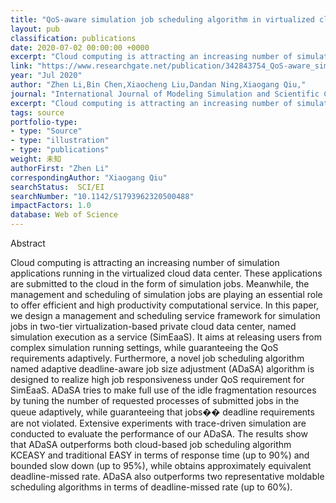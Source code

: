 ```yaml
---
title: "QoS-aware simulation job scheduling algorithm in virtualized cloud environment"
layout: pub
classification: publications
date: 2020-07-02 00:00:00 +0000
excerpt: "Cloud computing is attracting an increasing number of simulation applications running in the virtualized cloud data center. These applications are submitted to the cloud in the form of simulation jobs. Meanwhile, the management and scheduling of simulation jobs are playing an essential role to offer efficient and high productivity computational ser..."
link: "https://www.researchgate.net/publication/342843754_QoS-aware_simulation_job_scheduling_algorithm_in_virtualized_cloud_environment"
year: "Jul 2020"
author: "Zhen Li,Bin Chen,Xiaocheng Liu,Dandan Ning,Xiaogang Qiu,"
journal: "International Journal of Modeling Simulation and Scientific Computing"
excerpt: "Cloud computing is attracting an increasing number of simulation applications running in the virtualized cloud data center. These applications are submitted to the cloud in the form of simulation jobs. Meanwhile, the management and scheduling of simulation jobs are playing an essential role to offer efficient and high productivity computational ser..."
tags: source
portfolio-type: 
- type: "Source"
- type: "illustration"
- type: "publications"
weight: 未知
authorFirst: "Zhen Li"
correspondingAuthor: "Xiaogang Qiu"
searchStatus:  SCI/EI
searchNumber: "10.1142/S1793962320500488"
impactFactors: 1.0
database: Web of Science
---
```

Abstract

Cloud computing is attracting an increasing number of simulation applications running in the virtualized cloud data center. These applications are submitted to the cloud in the form of simulation jobs. Meanwhile, the management and scheduling of simulation jobs are playing an essential role to offer efficient and high productivity computational service. In this paper, we design a management and scheduling service framework for simulation jobs in two-tier virtualization-based private cloud data center, named simulation execution as a service (SimEaaS). It aims at releasing users from complex simulation running settings, while guaranteeing the QoS requirements adaptively. Furthermore, a novel job scheduling algorithm named adaptive deadline-aware job size adjustment (ADaSA) algorithm is designed to realize high job responsiveness under QoS requirement for SimEaaS. ADaSA tries to make full use of the idle fragmentation resources by tuning the number of requested processes of submitted jobs in the queue adaptively, while guaranteeing that jobs�� deadline requirements are not violated. Extensive experiments with trace-driven simulation are conducted to evaluate the performance of our ADaSA. The results show that ADaSA outperforms both cloud-based job scheduling algorithm KCEASY and traditional EASY in terms of response time (up to 90%) and bounded slow down (up to 95%), while obtains approximately equivalent deadline-missed rate. ADaSA also outperforms two representative moldable scheduling algorithms in terms of deadline-missed rate (up to 60%).